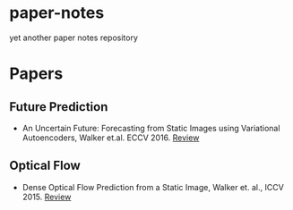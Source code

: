 # paper-notes
yet another paper notes repository

# Papers

## Future Prediction

* An Uncertain Future: Forecasting from Static Images using Variational Autoencoders, Walker et.al. ECCV 2016. [Review](https://github.com/yassersouri/paper-notes/blob/master/Future-Prediction/An%20Uncertain%20Future:%20Forecasting%20from%20Static%20Images%20using%20Variational%20Autoencoders.md)

## Optical Flow

* Dense Optical Flow Prediction from a Static Image, Walker et. al., ICCV 2015. [Review](https://github.com/yassersouri/paper-notes/blob/master/Optical-Flow-Prediction/Dense%20Optical%20Flow%20Prediction%20from%20a%20Static%20Image.md)
